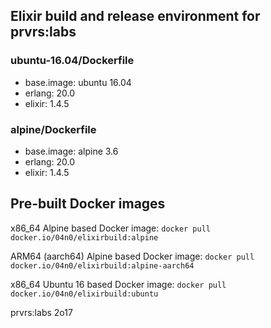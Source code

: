 ## Elixir build and release environment for prvrs:labs

### ubuntu-16.04/Dockerfile

*   base.image: ubuntu 16.04
*   erlang: 20.0
*   elixir: 1.4.5

### alpine/Dockerfile

*   base.image: alpine 3.6
*   erlang: 20.0
*   elixir: 1.4.5


## Pre-built Docker images

x86_64 Alpine based Docker image:
```docker pull docker.io/04n0/elixirbuild:alpine```

ARM64 (aarch64) Alpine based Docker image:
```docker pull docker.io/04n0/elixirbuild:alpine-aarch64```

x86_64 Ubuntu 16 based Docker image:
```docker pull docker.io/04n0/elixirbuild:ubuntu```


prvrs:labs 2o17
